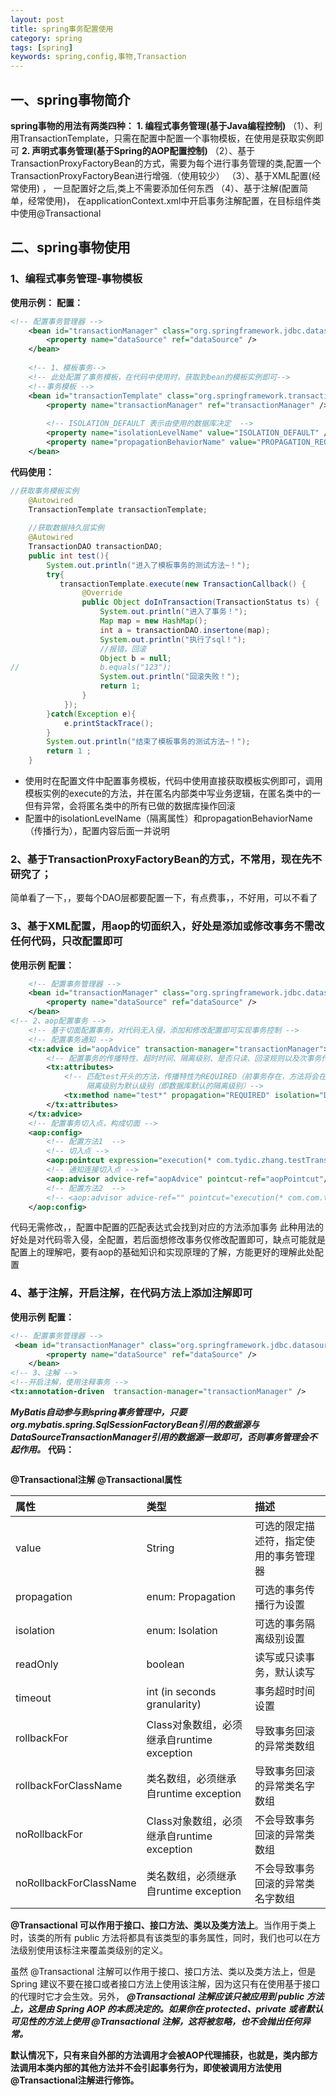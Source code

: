 ```yaml
---
layout: post
title: spring事务配置使用
category: spring
tags: [spring]
keywords: spring,config,事物,Transaction
---
```

## 一、spring事物简介
**spring事物的用法有两类四种：**
**1. 编程式事务管理(基于Java编程控制)**
（1）、利用TransactionTemplate，只需在配置中配置一个事物模板，在使用是获取实例即可
**2. 声明式事务管理(基于Spring的AOP配置控制)**
（2）、基于TransactionProxyFactoryBean的方式，需要为每个进行事务管理的类,配置一个TransactionProxyFactoryBean进行增强.（使用较少）
（3）、基于XML配置(经常使用) ，  一旦配置好之后,类上不需要添加任何东西
（4）、基于注解(配置简单，经常使用)， 在applicationContext.xml中开启事务注解配置，在目标组件类中使用@Transactional

## 二、spring事物使用
### 1、编程式事务管理-事物模板
**使用示例：**
**配置：**
```xml
<!-- 配置事务管理器 -->  
    <bean id="transactionManager" class="org.springframework.jdbc.datasource.DataSourceTransactionManager">  
        <property name="dataSource" ref="dataSource" />  
    </bean>  
    
	<!-- 1、模板事务-->
	<!-- 此处配置了事务模板，在代码中使用时，获取到bean的模板实例即可-->
	<!--事务模板 -->
 	<bean id="transactionTemplate" class="org.springframework.transaction.support.TransactionTemplate">
 		<property name="transactionManager" ref="transactionManager" /> 
 		
		<!-- ISOLATION_DEFAULT 表示由使用的数据库决定  -->
 		<property name="isolationLevelName" value="ISOLATION_DEFAULT" /> 
		<property name="propagationBehaviorName" value="PROPAGATION_REQUIRED" /> 
	</bean> 
```
**代码使用：**
```java
//获取事务模板实例
	@Autowired
	TransactionTemplate transactionTemplate;
	
	//获取数据持久层实例
	@Autowired
	TransactionDAO transactionDAO;
	public int test(){
		System.out.println("进入了模板事务的测试方法~！");
		try{
		   transactionTemplate.execute(new TransactionCallback() {
				@Override
				public Object doInTransaction(TransactionStatus ts) {
					System.out.println("进入了事务！");
					Map map = new HashMap();
					int a = transactionDAO.insertone(map);
					System.out.println("执行了sql！");
					//报错，回滚
					Object b = null;
//					b.equals("123");
					System.out.println("回滚失败！");
					return 1;
				}
			});
		}catch(Exception e){
			e.printStackTrace();
		}
		System.out.println("结束了模板事务的测试方法~！");
		return 1 ;
	}
```
-  使用时在配置文件中配置事务模板，代码中使用直接获取模板实例即可，调用模板实例的execute的方法，并在匿名内部类中写业务逻辑，在匿名类中的一但有异常，会将匿名类中的所有已做的数据库操作回滚
- 配置中的isolationLevelName（隔离属性）和propagationBehaviorName（传播行为），配置内容后面一并说明

### 2、基于TransactionProxyFactoryBean的方式，不常用，现在先不研究了；
简单看了一下，，要每个DAO层都要配置一下，有点费事，，不好用，可以不看了
### 3、基于XML配置，用aop的切面织入，好处是添加或修改事务不需改任何代码，只改配置即可
**使用示例**
**配置：**
```xml
    <!-- 配置事务管理器 -->  
    <bean id="transactionManager" class="org.springframework.jdbc.datasource.DataSourceTransactionManager">  
        <property name="dataSource" ref="dataSource" />  
    </bean> 
<!-- 2、aop配置事务 -->
	<!-- 基于切面配置事务，对代码无入侵，添加和修改配置即可实现事务控制 -->
	<!-- 配置事务通知 -->
	<tx:advice id="aopAdvice" transaction-manager="transactionManager">
		<!-- 配置事务的传播特性、超时时间、隔离级别、是否只读、回滚规则以及次事务作用匹配的方法名 -->
		<tx:attributes>
			<!-- 匹配test开头的方法，传播特性为REQUIRED（前事务存在，方法将会在该事务中运行。否则，会启动一个新的事务） 
				 隔离级别为默认级别（即数据库默认的隔离级别）-->
			<tx:method name="test*" propagation="REQUIRED" isolation="DEFAULT"/>
		</tx:attributes>
	</tx:advice>
	<!-- 配置事务切入点，构成切面 -->
	<aop:config>
		<!-- 配置方法1  -->
		<!-- 切入点 -->
		<aop:pointcut expression="execution(* com.tydic.zhang.testTransaction.XmlAOPTransaction.*(..))" id="aopPointcut" />
		<!-- 通知连接切入点 -->
		<aop:advisor advice-ref="aopAdvice" pointcut-ref="aopPointcut"/>
		<!-- 配置方法2  -->
		<!-- <aop:advisor advice-ref="" pointcut="execution(* com.com.tydic.zhang.testTransaction.*.*(..))"/> -->
	</aop:config>
```
代码无需修改，，配置中配置的匹配表达式会找到对应的方法添加事务
此种用法的好处是对代码零入侵，全配置，若后面想修改事务仅修改配置即可，缺点可能就是配置上的理解吧，要有aop的基础知识和实现原理的了解，方能更好的理解此处配置

### 4、基于注解，开启注解，在代码方法上添加注解即可
**使用示例**
**配置：**
```xml
<!-- 配置事务管理器 -->  
 <bean id="transactionManager" class="org.springframework.jdbc.datasource.DataSourceTransactionManager">  
        <property name="dataSource" ref="dataSource" />  
    </bean> 
<!-- 3、注解 -->
<!--开启注解，使用注释事务 -->  
<tx:annotation-driven  transaction-manager="transactionManager" /> 
```
 ***MyBatis自动参与到spring事务管理中，只要org.mybatis.spring.SqlSessionFactoryBean引用的数据源与DataSourceTransactionManager引用的数据源一致即可，否则事务管理会不起作用。***
**代码：**

```java

```

**@Transactional注解
@Transactional属性** 

| 属性 | 类型| 描述|
| :------| :-----| :-----|
| value |String | 可选的限定描述符，指定使用的事务管理器|
|propagation |enum: Propagation |可选的事务传播行为设置|
|isolation |enum: Isolation |可选的事务隔离级别设置|
|readOnly |boolean |读写或只读事务，默认读写|
|timeout |int (in seconds granularity) |事务超时时间设置|
|rollbackFor |Class对象数组，必须继承自runtime exception|导致事务回滚的异常类数组|
|rollbackForClassName |类名数组，必须继承自runtime exception|导致事务回滚的异常类名字数组|
|noRollbackFor |Class对象数组，必须继承自runtime exception|不会导致事务回滚的异常类数组|
|noRollbackForClassName |类名数组，必须继承自runtime exception|不会导致事务回滚的异常类名字数组|
 **@Transactional 可以作用于接口、接口方法、类以及类方法上**。当作用于类上时，该类的所有 public 方法将都具有该类型的事务属性，同时，我们也可以在方法级别使用该标注来覆盖类级别的定义。

 虽然 @Transactional 注解可以作用于接口、接口方法、类以及类方法上，但是 Spring 建议不要在接口或者接口方法上使用该注解，因为这只有在使用基于接口的代理时它才会生效。另外， ***@Transactional 注解应该只被应用到 public 方法上，这是由 Spring AOP 的本质决定的。如果你在 protected、private 或者默认可见性的方法上使用 @Transactional 注解，这将被忽略，也不会抛出任何异常。***
 
 **默认情况下，只有来自外部的方法调用才会被AOP代理捕获，也就是，类内部方法调用本类内部的其他方法并不会引起事务行为，即使被调用方法使用@Transactional注解进行修饰。**